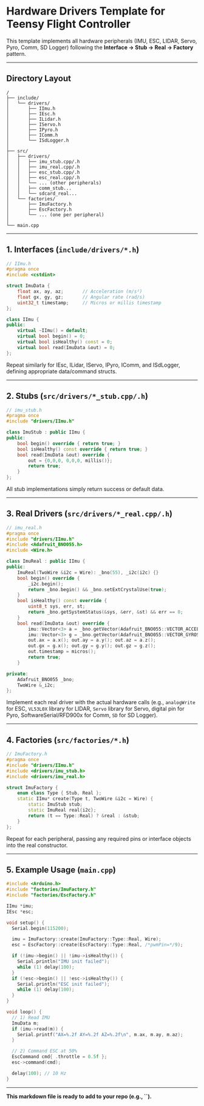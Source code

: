 # Hardware Drivers Template for Teensy Flight Controller

This template implements all hardware peripherals (IMU, ESC, LIDAR, Servo, Pyro, Comm, SD Logger) following the **Interface → Stub → Real → Factory** pattern.

---

## Directory Layout

```
/  
├── include/  
│   └── drivers/  
│       ├── IImu.h  
│       ├── IEsc.h  
│       ├── ILidar.h  
│       ├── IServo.h  
│       ├── IPyro.h  
│       ├── IComm.h  
│       └── ISdLogger.h  
│
├── src/  
│   ├── drivers/  
│   │   ├── imu_stub.cpp/.h  
│   │   ├── imu_real.cpp/.h  
│   │   ├── esc_stub.cpp/.h  
│   │   ├── esc_real.cpp/.h  
│   │   └── ... (other peripherals)  
│   │   ├── comm_stub...  
│   │   └── sdcard_real...  
│   └── factories/  
│       ├── ImuFactory.h  
│       ├── EscFactory.h  
│       └── ... (one per peripheral)  
│  
└── main.cpp  
```

---

## 1. Interfaces (`include/drivers/*.h`)

```cpp
// IImu.h
#pragma once
#include <cstdint>

struct ImuData {
    float ax, ay, az;       // Acceleration (m/s²)
    float gx, gy, gz;       // Angular rate (rad/s)
    uint32_t timestamp;     // Micros or millis timestamp
};

class IImu {
public:
    virtual ~IImu() = default;
    virtual bool begin() = 0;
    virtual bool isHealthy() const = 0;
    virtual bool read(ImuData &out) = 0;
};
```

Repeat similarly for IEsc, ILidar, IServo, IPyro, IComm, and ISdLogger, defining appropriate data/command structs.

---

## 2. Stubs (`src/drivers/*_stub.cpp/.h`)

```cpp
// imu_stub.h
#pragma once
#include "drivers/IImu.h"

class ImuStub : public IImu {
public:
    bool begin() override { return true; }
    bool isHealthy() const override { return true; }
    bool read(ImuData &out) override {
        out = {0,0,0, 0,0,0, millis()};
        return true;
    }
};
```

All stub implementations simply return success or default data.

---

## 3. Real Drivers (`src/drivers/*_real.cpp/.h`)

```cpp
// imu_real.h
#pragma once
#include "drivers/IImu.h"
#include <Adafruit_BNO055.h>
#include <Wire.h>

class ImuReal : public IImu {
public:
    ImuReal(TwoWire &i2c = Wire): _bno(55), _i2c(i2c) {}
    bool begin() override {
        _i2c.begin();
        return _bno.begin() && _bno.setExtCrystalUse(true);
    }
    bool isHealthy() const override {
        uint8_t sys, err, st;
        return _bno.getSystemStatus(&sys, &err, &st) && err == 0;
    }
    bool read(ImuData &out) override {
        imu::Vector<3> a = _bno.getVector(Adafruit_BNO055::VECTOR_ACCELEROMETER);
        imu::Vector<3> g = _bno.getVector(Adafruit_BNO055::VECTOR_GYROSCOPE);
        out.ax = a.x(); out.ay = a.y(); out.az = a.z();
        out.gx = g.x(); out.gy = g.y(); out.gz = g.z();
        out.timestamp = micros();
        return true;
    }

private:
    Adafruit_BNO055 _bno;
    TwoWire &_i2c;
};
```

Implement each real driver with the actual hardware calls (e.g., `analogWrite` for ESC, `VL53L0X` library for LIDAR, `Servo` library for Servo, digital pin for Pyro, SoftwareSerial/RFD900x for Comm, `SD` for SD Logger).

---

## 4. Factories (`src/factories/*.h`)

```cpp
// ImuFactory.h
#pragma once
#include "drivers/IImu.h"
#include <drivers/imu_stub.h>
#include <drivers/imu_real.h>

struct ImuFactory {
    enum class Type { Stub, Real };
    static IImu* create(Type t, TwoWire &i2c = Wire) {
        static ImuStub stub;
        static ImuReal real{i2c};
        return (t == Type::Real) ? &real : &stub;
    }
};
```

Repeat for each peripheral, passing any required pins or interface objects into the real constructor.

---

## 5. Example Usage (`main.cpp`)

```cpp
#include <Arduino.h>
#include "factories/ImuFactory.h"
#include "factories/EscFactory.h"

IImu *imu;
IEsc *esc;

void setup() {
  Serial.begin(115200);

  imu = ImuFactory::create(ImuFactory::Type::Real, Wire);
  esc = EscFactory::create(EscFactory::Type::Real, /*pwmPin=*/9);

  if (!imu->begin() || !imu->isHealthy()) {
    Serial.println("IMU init failed");
    while (1) delay(100);
  }
  if (!esc->begin() || !esc->isHealthy()) {
    Serial.println("ESC init failed");
    while (1) delay(100);
  }
}

void loop() {
  // 1) Read IMU
  ImuData m;
  if (imu->read(m)) {
    Serial.printf("AX=%.2f AY=%.2f AZ=%.2f\n", m.ax, m.ay, m.az);
  }

  // 2) Command ESC at 50%
  EscCommand cmd{ .throttle = 0.5f };
  esc->command(cmd);

  delay(100); // 10 Hz
}
```

---

**This markdown file is ready to add to your repo (e.g., **``**).**

